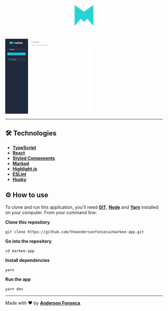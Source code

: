 <div align="center">
  <img src="./public/logo192.png" alt="Logo" width="60px" />
</div>  

#

![](./github/markee.gif)  

---

## 🛠️ Technologies

- **[TypeScript](https://www.typescriptlang.org/)**
- **[React](https://pt-br.reactjs.org/)**
- **[Styled Components](https://styled-components.com/)**
- **[Marked](https://github.com/markedjs/marked)**
- **[Highlight.js](https://github.com/highlightjs/highlight.js)**
- **[ESLint](https://eslint.org/)**
- **[Husky](https://github.com/typicode/husky)**

## ⚙️ How to use

To clone and run this application, you'll need **[GIT](https://git-scm.com/)**, **[Node](https://nodejs.org/en/)** and **[Yarn](https://classic.yarnpkg.com/en/docs/install/)** installed on your computer. From your command line:

**Clone this repository**

```
git clone https://github.com/theandersonfonseca/markee-app.git
```

**Go into the repository**

```
cd markee-app
```

**Install dependencies**

```
yarn
```

**Run the app**

```
yarn dev
```

---

Made with ♥ by **[Anderson Fonseca](https://github.com/theandersonfonseca)**.
